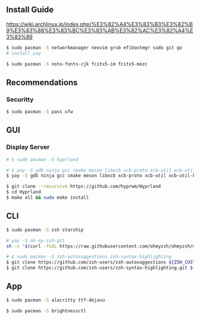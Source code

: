 ## Install Guide

https://wiki.archlinux.jp/index.php/%E3%82%A4%E3%83%B3%E3%82%B9%E3%83%88%E3%83%BC%E3%83%AB%E3%82%AC%E3%82%A4%E3%83%89

```bash
$ sudo pacman -S networkmanager neovim grub efibootmgr sudo git go
# install yay

$ sudo pacman -S noto-fonts-cjk fcitx5-im fcitx5-mozc
```

## Recommendations

### Securitty

```bash
$ sudo pacman -S pass ufw
```

## GUI

### Display Server

```bash
# $ sudo pacman -S hyprland

# $ yay -S gdb ninja gcc cmake meson libxcb xcb-proto xcb-util xcb-util-keysyms libxfixes libx11 libxcomposite xorg-xinput libxrender pixman wayland-protocols cairo pango seatd libxkbcommon xcb-util-wm xorg-xwayland libinput libliftoff libdisplay-info cpio tomlplusplus
$ yay -S gdb ninja gcc cmake meson libxcb xcb-proto xcb-util xcb-util-keysyms libxfixes libx11 libxcomposite xorg-xinput libxrender pixman wayland-protocols cairo pango seatd libxkbcommon xcb-util-wm xorg-xwayland libinput libliftoff libdisplay-info cpio tomlplusplus hyprlang

$ git clone --recursive https://github.com/hyprwm/Hyprland
$ cd Hyprland
$ make all && sudo make install
```

## CLI

```bash
$ sudo pacman -S zsh starship

# yay -S oh-my-zsh-git
sh -c "$(curl -fsSL https://raw.githubusercontent.com/ohmyzsh/ohmyzsh/master/tools/install.sh)"

# $ sudo pacman -S zsh-autosuggestions zsh-syntax-highlighting
$ git clone https://github.com/zsh-users/zsh-autosuggestions ${ZSH_CUSTOM:-~/.oh-my-zsh/custom}/plugins/zsh-autosuggestions
$ git clone https://github.com/zsh-users/zsh-syntax-highlighting.git ${ZSH_CUSTOM:-~/.oh-my-zsh/custom}/plugins/zsh-syntax-highlighting
```

## App

```bash
$ sudo pacman -S alacritty ttf-dejavu

$ sudo pacman -S brightnessctl
```